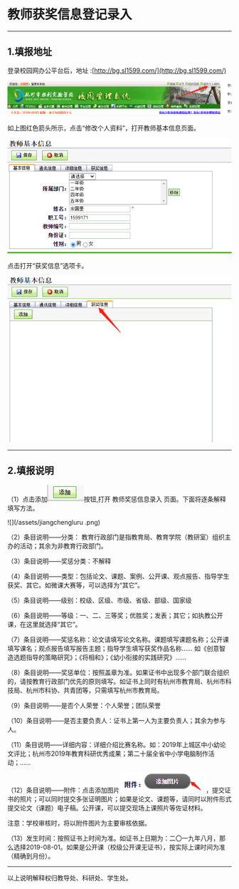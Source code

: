 # 教师获奖信息登记录入

---

## 1.填报地址

登录校园网办公平台后，地址  :[http://bg.sl1599.com/](http://bg.sl1599.com/)

![](/assets/jiangli-1.png)

如上图红色箭头所示，点击“修改个人资料”，打开教师基本信息页面。

![](/assets/jiangli-2.png)

点击打开“获奖信息”选项卡。

![](/assets/jiangli-3.png)

---

## 2.填报说明

（1）点击添加![](/assets/jiangli4.png)按钮,打开 教师奖惩信息录入   页面。下面将逐条解释填写方法。

![](/assets/jiangchengluru .png)

（2）条目说明——分类： 教育行政部门是指教育局、教育学院（教研室）组织主办的活动；其余为非教育行政部门。

（3）条目说明——奖惩分类：不解释

（4）条目说明——类型：包括论文、课题、案例、公开课、观点报告、指导学生获奖、其它。如微课大赛等，可以选择为“其它”。

（5）条目说明——级别：校级、区级、市级、省级、部级、国家级

（6）条目说明——等级：一、二、三等奖；优胜奖；发表；其它；如执教公开课，在这里就选择“其它”。

（7）条目说明——奖惩名称：论文请填写论文名称。课题填写课题名称；公开课填写课名；观点报告填写报告主题；指导学生填写获奖作品名称……   如《创意智造选题指导的策略研究》；《将相和》；《幼小衔接的实践研究》……

（8）条目说明——奖惩单位：按照盖章为准。如果证书中出现多个部门联合组织的，请按教育行政部门优先的原则填写。如证书上同时有杭州市教育局、杭州市科技局、杭州市科协、共青团等，只需填写杭州市教育局。

（9）条目说明——是否个人荣誉：个人荣誉；团队荣誉

（10）条目说明——是否主要负责人：证书上第一人为主要负责人；其余为参与人。

（11）条目说明——详细内容：详细介绍比赛名称。如：2019年上城区中小幼论文评比；杭州市2019年教育科研优秀成果；第二十届全省中小学电脑制作活动；……

（12）条目说明——附件：点击添加图片![](/assets/tianjiatupian-2.png)，提交证书的照片；可以同时提交多张证明图片；如果是论文、课题等，请同时以附件形式提交论文（课题）电子稿。公开课，可以提交现场上课照片等佐证材料。

注意：学校审核时，将以附件图片为主要审核依据。

（13）发生时间：按照证书上时间为准。如证书上日期为：二〇一九年八月，那么选择2019-08-01。如果是公开课（校级公开课无证书），按实际上课时间为准（精确到月份）。



---

以上说明解释权归教导处、科研处、学生处。

